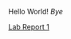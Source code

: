 Hello World!
*Bye*

[Lab Report 1](https://asdacdsfca.github.io/cse15l-lab-reports/lab-report-1-week-0.html)
